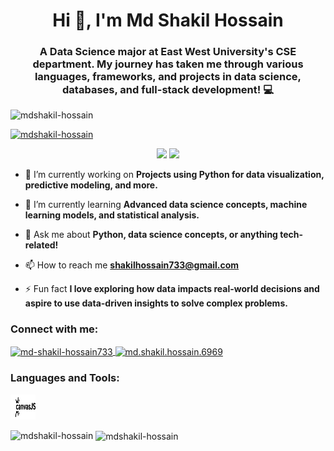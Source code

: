 <h1 align="center">Hi 👋, I'm Md Shakil Hossain</h1>
<h3 align="center">A Data Science major at East West University's CSE department. My journey has taken me through various languages, frameworks, and projects in data science, databases, and full-stack development! 💻</h3>

<p align="left"> 
  <img src="https://komarev.com/ghpvc/?username=mdshakil-hossain&label=Profile%20views&color=0e75b6&style=flat" alt="mdshakil-hossain" /> 
</p>

<!-- Profile Trophy Section -->
<p align="left">
  <a href="https://github.com/ryo-ma/github-profile-trophy">
    <img src="https://github-profile-trophy.vercel.app/?username=mdshakil-hossain" alt="mdshakil-hossain" />
  </a>
</p>

<!-- Fun Animated Gifs -->
<div align="center">
  <img src="https://i.giphy.com/media/v1.Y2lkPTc5MGI3NjExcWtweHR1cGE4N2F0NHRqbHNqcW1mbWlhNW45eDh6eXZpNHNqaG9yMSZlcD12MV9pbnRlcm5hbF9naWZfYnlfaWQmY3Q9Zw/LaVp0AyqR5bGsC5Cbm/giphy.gif" width="300"/>
  <img src="https://i.giphy.com/media/v1.Y2lkPTc5MGI3NjExbmh2YmI5cm9mNmVmeml2Ymwyb3J2bnRkczg4enZ4N2ltb2JuNjlzMSZlcD12MV9pbnRlcm5hbF9naWZfYnlfaWQmY3Q9Zw/bGgsc5mWoryfgKBx1u/giphy.gif" width="300"/>
</div>

<!-- Profile Description and Fun Facts -->
- 🔭 I’m currently working on **Projects using Python for data visualization, predictive modeling, and more.**

- 🌱 I’m currently learning **Advanced data science concepts, machine learning models, and statistical analysis.**

- 💬 Ask me about **Python, data science concepts, or anything tech-related!**

- 📫 How to reach me **shakilhossain733@gmail.com**

- ⚡ Fun fact **I love exploring how data impacts real-world decisions and aspire to use data-driven insights to solve complex problems.**

<!-- Connect With Me Section -->
<h3 align="left">Connect with me:</h3>
<p align="left">
  <a href="https://linkedin.com/in/md-shakil-hossain733" target="blank">
    <img align="center" src="https://raw.githubusercontent.com/rahuldkjain/github-profile-readme-generator/master/src/images/icons/Social/linked-in-alt.svg" alt="md-shakil-hossain733" height="30" width="40" />
  </a>
  <a href="https://fb.com/md.shakil.hossain.6969" target="blank">
    <img align="center" src="https://raw.githubusercontent.com/rahuldkjain/github-profile-readme-generator/master/src/images/icons/Social/facebook.svg" alt="md.shakil.hossain.6969" height="30" width="40" />
  </a>
</p>

<!-- Languages and Tools Section -->
<h3 align="left">Languages and Tools:</h3>
<p align="left"> 
  <a href="https://canvasjs.com" target="_blank" rel="noreferrer">
    <img src="https://raw.githubusercontent.com/Hardik0307/Hardik0307/master/assets/canvasjs-charts.svg" alt="canvasjs" width="40" height="40"/> 
  </a> 
  <!-- Add more icons in a similar format -->
  <!-- ... other icons here ... -->
</p>

<!-- GitHub Stats -->
<p><img align="left" src="https://github-readme-stats.vercel.app/api/top-langs?username=mdshakil-hossain&show_icons=true&locale=en&layout=compact" alt="mdshakil-hossain" /></p>

<p>&nbsp;<img align="center" src="https://github-readme-stats.vercel.app/api?username=mdshakil-hossain&show_icons=true&locale=en" alt="mdshakil-hossain" /></p>
